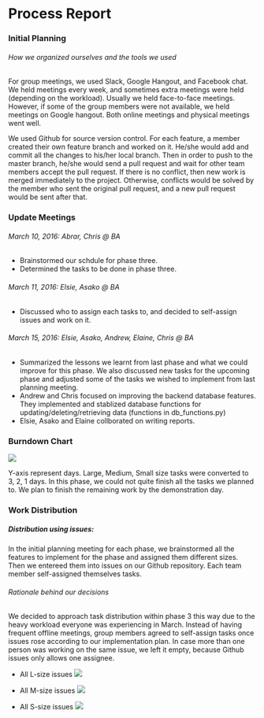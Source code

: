 # Process Report
### Initial Planning
###### How we organized ourselves and the tools we used
For group meetings, we used Slack, Google Hangout, and Facebook chat. We held meetings every week, and sometimes extra meetings were held (depending on the workload). Usually we held face-to-face meetings. However, if some of the group members were not available, we held meetings on Google hangout. Both online meetings and physical meetings went well. 

We used Github for source version control. For each feature, a member created their own feature branch and worked on it. He/she would add and commit all the changes to his/her local branch. Then in order to push to the master branch, he/she would send a pull request and wait for other team members accept the pull request. If there is no conflict, then new work is merged immediately to the project. Otherwise, conflicts would be solved by the member who sent the original pull request, and a new pull request would be sent after that.


### Update Meetings
###### March 10, 2016: Abrar, Chris @ BA
- Brainstormed our schdule for phase three.
- Determined the tasks to be done in phase three.

###### March 11, 2016: Elsie, Asako @ BA
- Discussed who to assign each tasks to, and decided to self-assign issues and work on it.

###### March 15, 2016: Elsie, Asako, Andrew, Elaine, Chris @ BA
- Summarized the lessons we learnt from last phase and what we could improve for this phase. We also discussed new tasks for the upcoming phase and adjusted some of the tasks we wished to implement from last planning meeting. 
- Andrew and Chris focused on improving the backend database features. They implemented and stablized database functions for updating/deleting/retrieving data (functions in db_functions.py)
- Elsie, Asako and Elaine collborated on writing reports.


### Burndown Chart
![](https://github.com/csc301-winter-2016/project-team12/blob/master/doc/phase3/images/burndown.png) 

Y-axis represent days. Large, Medium, Small size tasks were converted to 3, 2, 1 days. In this phase, we could not quite finish all the tasks we planned to. We plan to finish the remaining work by the demonstration day.


### Work Distribution
##### Distribution using issues:
In the initial planning meeting for each phase, we brainstormed all the features to implement for the phase and assigned them different sizes. Then we entereed them into issues on our Github repository. Each team member self-assigned themselves tasks.


###### Rationale behind our decisions
We decided to approach task distribution within phase 3 this way due to the heavy workload everyone was experiencing in March. Instead of having frequent offline meetings, group members agreed to self-assign tasks once issues rose according to our implementation plan. In case more than one person was working on the same issue, we left it empty, because Github issues only allows one assignee.

- All L-size issues
![](https://github.com/csc301-winter-2016/project-team12/blob/master/doc/phase3/images/l-size.png)

- All M-size issues
![](https://github.com/csc301-winter-2016/project-team12/blob/master/doc/phase3/images/m-size.png)

- All S-size issues
![](https://github.com/csc301-winter-2016/project-team12/blob/master/doc/phase3/images/s-size.png) 
